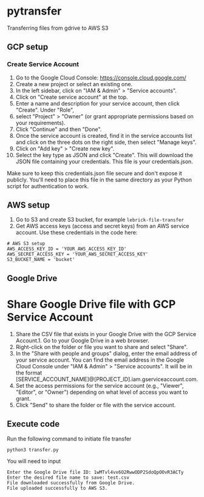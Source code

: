 # pytransfer
Transferring files from gdrive to AWS S3

## GCP setup
### Create Service Account
1. Go to the Google Cloud Console: https://console.cloud.google.com/
2. Create a new project or select an existing one.
3. In the left sidebar, click on "IAM & Admin" > "Service accounts".
4. Click on "Create service account" at the top.
5. Enter a name and description for your service account, then click "Create". Under "Role",
6. select "Project" > "Owner" (or grant appropriate permissions based on your requirements).
7. Click "Continue" and then "Done".
8. Once the service account is created, find it in the service accounts list and click on the three dots on the right side, then select "Manage keys".
9. Click on "Add key" > "Create new key".
10. Select the key type as JSON and click "Create". This will download the JSON file containing your credentials. This file is your credentials.json.

Make sure to keep this credentials.json file secure and don't expose it publicly. You'll need to place this file in the same directory as your Python script for authentication to work.

## AWS setup
1. Go to S3 and create S3 bucket, for example `lebrick-file-transfer`
2. Get AWS access keys (access and secret keys) from an AWS service account. Use these credentials in the code here:
```
# AWS S3 setup
AWS_ACCESS_KEY_ID = 'YOUR_AWS_ACCESS_KEY_ID'
AWS_SECRET_ACCESS_KEY = 'YOUR_AWS_SECRET_ACCESS_KEY'
S3_BUCKET_NAME = 'bucket'
```

## Google Drive
# Share Google Drive file with GCP Service Account
1. Share the CSV file that exists in your Google Drive with the GCP Service Account.1. Go to your Google Drive in a web browser.
2. Right-click on the folder or file you want to share and select "Share".
3. In the "Share with people and groups" dialog, enter the email address of your service account. You can find the email address in the Google Cloud Console under "IAM & Admin" > "Service accounts". It will be in the format [SERVICE_ACCOUNT_NAME]@[PROJECT_ID].iam.gserviceaccount.com.
4. Set the access permissions for the service account (e.g., "Viewer", "Editor", or "Owner") depending on what level of access you want to grant.
5. Click "Send" to share the folder or file with the service account.

## Execute code
Run the following command to initiate file transfer
```
python3 transfer.py
```
You will need to input 
```
Enter the Google Drive file ID: 1wMTvl4vx6O2RwwODP2SdoQpOOvR3ACTy
Enter the desired file name to save: test.csv 
File downloaded successfully from Google Drive.
File uploaded successfully to AWS S3.
```